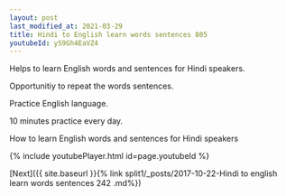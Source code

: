 ```yaml
---
layout: post
last_modified_at: 2021-03-29
title: Hindi to English learn words sentences 805 
youtubeId: yS9Gh4EaVZ4
---
```

 
 
Helps to learn English words and sentences for Hindi speakers.

Opportunitiy to repeat the words sentences. 

Practice English language. 
 
10 minutes practice every day. 
 
How to learn English words and sentences for Hindi speakers 
 
{% include youtubePlayer.html id=page.youtubeId %}
 
 
[Next]({{ site.baseurl }}{% link  split1/_posts/2017-10-22-Hindi to english learn words sentences 242 .md%})
 
